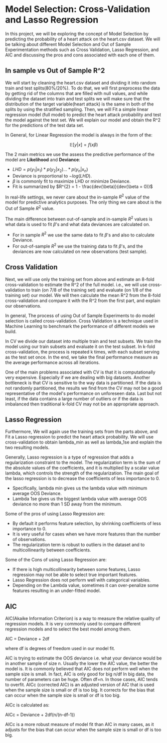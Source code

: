 # Model Selection: Cross-Validation and Lasso Regression
In this project, we will be exploring the concept of Model Selection by predicting the probability of a heart attack on the heart.csv dataset. We will be talking about different Model Selection and Out of Sample Experimentation methods such as Cross Validation, Lasso Regression, and AIC and discussing the pros and cons associated with each one of them. 

## In sample vs Out of Sample R^2
We will start by cleaning the heart.csv dataset and dividing it into random train and test splits(80%/20%). To do that, we will first preprocess the data by getting rid of the columns that are filled with null values, and while dividing the dataset into train and test splits we will make sure that the distribution of the target variable(heart attack) is the same in both of the splits by using the stratified sampling. 
Then, we will Fit a simple linear regression model (full model) to predict the heart attack probability and test the model against the test set.  We will explain our model and obtain the R^2 for the predictions of the test data set. 

In General, for Linear Regression the model is always in the form of the: 

$$\mathbb{E}[y|x]=f(x\beta)$$

The 2 main metrics we use the assess the predictive performance of the model are **Likelihood** and **Deviance**:

* $LHD = p(y_{1}|x_{1}) * p(y_{2}|x_{2})...*p(y_{n}|x_{n})$
* Deviance is proportional to $-log(LHD)$.
* $\beta$ is commonly fit to maximize LHD or minimize Deviance.
* Fit is summarized by $R^{2} = 1 - \frac{dev(\beta)}{dev(\beta = 0)}$

In real-life settings, we never care about the in-sample $R^2$ value of the model for predictive analytics purposes. The only thing we care about is the Out of Sample $R^{2}$ value. 

The main difference between out-of-sample and in-sample $R^2$ values is what data is used to fit $\beta$'s and what data deviances are calculated on. 
* For in sample $R^2$ we use the same data to fit $\beta$'s and also to calculate Deviance.
* For out-of-sample $R^2$ we use the training data to fit $\beta$'s, and the deviances are now calculated on new observations (test sample).

## Cross Validation
Next, we will use only the training set from above and estimate an 8-fold cross-validation to estimate the R^2 of the full model. i.e., we will use cross-validation to train (on 7/8 of the training set) and evaluate (on 1/8 of the training set) our model. We will then calculate the mean R^2 from the 8-fold cross-validation and compare it with the R^2 from the first part, and explain our observations. 

In general, The process of using Out of Sample Experiments to do model selection is called cross-validation. Cross Validation is a technique used in Machine Learning to benchmark the performance of different models we build. 

In CV we divide our dataset into multiple train and test subsets.  We train the model using our train subsets and evaluate it on the test subset. In k-fold cross-validation, the process is repeated k times, with each subset serving as the test set once. In the end, we take the final performance measure as the average performance across all iterations.

One of the main problems associated with CV is that it is computationally very expensive. Especially if we are dealing with big datasets. Another bottleneck is that CV is sensitive to the way data is partitioned.  If the data is not randomly partitioned, the results we find from the CV may not be a good representative of the model's performance on unforeseen data. Last but not least, if the data contains a large number of outliers or if the data is imbalanced then traditional k-fold CV may not be an appropriate approach.

## Lasso Regression
Furthermore, We will again use the training sets from the parts above, and Fit a Lasso regression to predict the heart attack probability. We will use cross-validation to obtain lambda_min as well as lambda_1se and explain the two resulting models. 

Generally,  Lasso regression is a type of regression that adds a regularization constraint to the model. The regularization term is the sum of the absolute values of the coefficients, and it is multiplied by a scalar value lambda, which controls the strength of the regularization. The main goal of the lasso regression is to decrease the coefficients of less importance to 0.

* Specifically, lambda min gives us the lambda value with minimum average OOS Deviance.
* Lambda 1se gives us the biggest lambda value with average OOS deviance no more than 1 SD away from the minimum.

Some of the pros of using Lasso Regression are:
* By default it performs feature selection, by shrinking coefficients of less importance to 0.
* It is very useful for cases when we have more features than the number of observations.
* The regularization term is robust to outliers in the dataset and to multicollinearity between coefficients.

Some of the Cons of using Lasso Regression are:
* If there is high multicollinearity between some features, Lasso regression may not be able to select true important features.
* Lasso Regression does not perform well with categorical variables.
* Depending on the Lambda value, sometimes it can over-penalize some features resulting in an under-fitted model.

## AIC

AIC(Akaike Information Criterion) is a way to measure the relative quality of regression models. It is very commonly used to compare different regression models and to select the best model among them. 

AIC = Deviance + 2df

where df is degrees of freedom used in our model fit. 

AIC is trying to estimate the OOS deviance i.e. what your deviance would be in another sample of size n. Usually the lower the AIC value, the better the model is. It is commonly believed that AIC does not perform well when the sample size is small. In fact, AIC is only good for big n/df
In big data, the number of parameters can be huge. Often df=n. In those cases, AIC tends to overfit. AICc (corrected AIC) is an adjusted version of AIC that is used when the sample size is small or df is too big. It corrects for the bias that can occur when the sample size is small or df is too big. 

AICc is calculated as:

AICc = Deviance + 2df(n/(n-df-1))

AICc is a more robust measure of model fit than AIC in many cases, as it adjusts for the bias that can occur when the sample size is small or df is too big.




